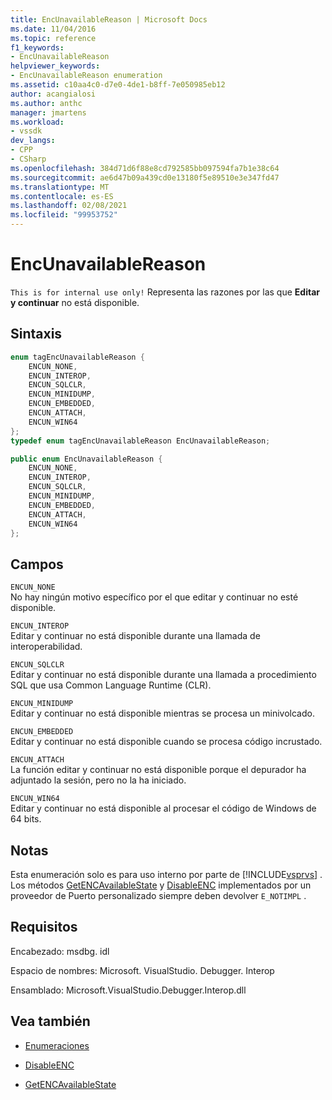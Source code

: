 ```yaml
---
title: EncUnavailableReason | Microsoft Docs
ms.date: 11/04/2016
ms.topic: reference
f1_keywords:
- EncUnavailableReason
helpviewer_keywords:
- EncUnavailableReason enumeration
ms.assetid: c10aa4c0-d7e0-4de1-b8ff-7e050985eb12
author: acangialosi
ms.author: anthc
manager: jmartens
ms.workload:
- vssdk
dev_langs:
- CPP
- CSharp
ms.openlocfilehash: 384d71d6f88e8cd792585bb097594fa7b1e38c64
ms.sourcegitcommit: ae6d47b09a439cd0e13180f5e89510e3e347fd47
ms.translationtype: MT
ms.contentlocale: es-ES
ms.lasthandoff: 02/08/2021
ms.locfileid: "99953752"
---
```

# <a name="encunavailablereason"></a>EncUnavailableReason
`This is for internal use only!` Representa las razones por las que **Editar y continuar** no está disponible.

## <a name="syntax"></a>Sintaxis

```cpp
enum tagEncUnavailableReason {
    ENCUN_NONE,
    ENCUN_INTEROP,
    ENCUN_SQLCLR,
    ENCUN_MINIDUMP,
    ENCUN_EMBEDDED,
    ENCUN_ATTACH,
    ENCUN_WIN64
};
typedef enum tagEncUnavailableReason EncUnavailableReason;
```

```csharp
public enum EncUnavailableReason {
    ENCUN_NONE,
    ENCUN_INTEROP,
    ENCUN_SQLCLR,
    ENCUN_MINIDUMP,
    ENCUN_EMBEDDED,
    ENCUN_ATTACH,
    ENCUN_WIN64
};
```

## <a name="fields"></a>Campos
`ENCUN_NONE`\
No hay ningún motivo específico por el que editar y continuar no esté disponible.

`ENCUN_INTEROP`\
Editar y continuar no está disponible durante una llamada de interoperabilidad.

`ENCUN_SQLCLR`\
Editar y continuar no está disponible durante una llamada a procedimiento SQL que usa Common Language Runtime (CLR).

`ENCUN_MINIDUMP`\
Editar y continuar no está disponible mientras se procesa un minivolcado.

`ENCUN_EMBEDDED`\
Editar y continuar no está disponible cuando se procesa código incrustado.

`ENCUN_ATTACH`\
La función editar y continuar no está disponible porque el depurador ha adjuntado la sesión, pero no la ha iniciado.

`ENCUN_WIN64`\
Editar y continuar no está disponible al procesar el código de Windows de 64 bits.

## <a name="remarks"></a>Notas
Esta enumeración solo es para uso interno por parte de [!INCLUDE[vsprvs](../../../code-quality/includes/vsprvs_md.md)] . Los métodos [GetENCAvailableState](../../../extensibility/debugger/reference/idebugprocess3-getencavailablestate.md) y [DisableENC](../../../extensibility/debugger/reference/idebugprocess3-disableenc.md) implementados por un proveedor de Puerto personalizado siempre deben devolver `E_NOTIMPL` .

## <a name="requirements"></a>Requisitos
Encabezado: msdbg. idl

Espacio de nombres: Microsoft. VisualStudio. Debugger. Interop

Ensamblado: Microsoft.VisualStudio.Debugger.Interop.dll

## <a name="see-also"></a>Vea también
- [Enumeraciones](../../../extensibility/debugger/reference/enumerations-visual-studio-debugging.md)

- [DisableENC](../../../extensibility/debugger/reference/idebugprocess3-disableenc.md)

- [GetENCAvailableState](../../../extensibility/debugger/reference/idebugprocess3-getencavailablestate.md)
